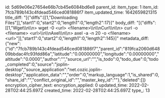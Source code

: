 id: 5d69e06e27654e66b7cb45e6084bd6e8
parent_id: 
item_type: 1
item_id: 7fcb789b143c4fdead546ced081886f7
item_updated_time: 1642659821315
title_diff: "[{\"diffs\":[[1,\"Downloading Files\"]],\"start1\":0,\"start2\":0,\"length1\":0,\"length2\":17}]"
body_diff: "[{\"diffs\":[[1,\"Wget\\\n\\\n> wget -0 &lt;url&gt; &lt;filename&gt;\\\n\\\nCurl\\\n\\\n> curl -o &lt;filename&gt; &lt;url&gt;\\\n\\\nAxel\\\n\\\n> axel -a -n 20 -o &lt;filename&gt; &lt;url&gt;\"]],\"start1\":0,\"start2\":0,\"length1\":0,\"length2\":145}]"
metadata_diff: {"new":{"id":"7fcb789b143c4fdead546ced081886f7","parent_id":"819fca2060d64809bbdac4fc93fdd86a","latitude":"0.00000000","longitude":"0.00000000","altitude":"0.0000","author":"","source_url":"","is_todo":0,"todo_due":0,"todo_completed":0,"source":"joplin-desktop","source_application":"net.cozic.joplin-desktop","application_data":"","order":0,"markup_language":1,"is_shared":0,"share_id":"","conflict_original_id":"","master_key_id":""},"deleted":[]}
encryption_cipher_text: 
encryption_applied: 0
updated_time: 2022-02-28T02:44:25.697Z
created_time: 2022-02-28T02:44:25.697Z
type_: 13